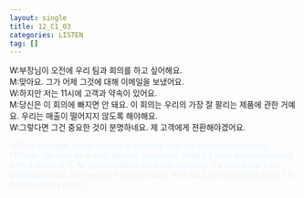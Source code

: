 ```yaml
---
layout: single
title: 12_C1_03
categories: LISTEN
tag: []
---
```


W:부장님이 오전에 우리 팀과 회의를 하고 싶어해요.   
M:맞아요. 그가 어제 그것에 대해 이메일을 보냈어요.   
W:하지만 저는 11시에 고객과 약속이 있어요.   
M:당신은 이 회의에 빠지면 안 돼요. 이 회의는 우리의 가장 잘 팔리는 제품에 관한 거예요. 우리는 매출이 떨어지지 않도록 해야해요.   
W:그렇다면 그건 중요한 것이 분명하네요. 제 고객에게 젼환해야겠어요.   
   
<span style="color:#E8F5FF">
W:The manager wants to have a meeting with our team this morning.   
M:Yeah. He sent an e-mail about it yesterday.   
W:But, I have an appointment with a client at 11.   
M:You shouldn't miss this meeting. It's about our best-selling product. We need to keep up sales.   
W:It must be important, then. I'd better call my client.   
</span>   